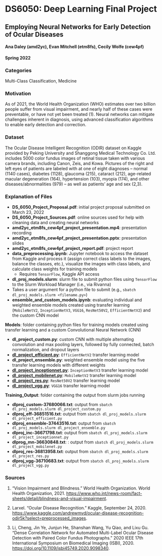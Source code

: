 # **DS6050: Deep Learning Final Project**

## **Employing Neural Networks for Early Detection of Ocular Diseases**

#### Ana Daley (amd2yc), Evan Mitchell (etm8fs), Cecily Wolfe (cew4pf)

#### Spring 2022

### **Categories**
Multi-Class Classification, Medicine

### **Motivation**
As of 2021, the World Health Organization (WHO) estimates over two billion people suffer from visual impairment, and nearly half of these cases were preventable, or have not yet been treated (1). Neural networks can mitigate challenges inherent in diagnosis, using advanced classification algorithms to enable early detection and correction.

### **Dataset**
The Ocular Disease Intelligent Recognition (ODIR) dataset on Kaggle provided by Peking University and Shanggong Medical Technology Co. Ltd. includes 5000 color fundus images of retinal tissue taken with various camera brands, including Canon, Zeis, and Kowa. Pictures of the right and left eyes of patients are labeled with at one of eight diagnoses – normal (1140 cases), diabetes (1128), glaucoma (215), cataract (212), age-related macular degeneration (164), hypertension (103), myopia (174), and other diseases/abnormalities (979) – as well as patients’ age and sex (2,3).


### **Explanation of Files**
* **DS_6050_Project_Proposal.pdf**: initial project proposal submitted on March 23, 2022
* **DS_6050_Project_Sources.pdf**: online sources used for help with cleaning data and creating neural networks
* **amd2yc_etm8fs_cew4pf_project_presentation.mp4**: presentation recording
* **amd2yc_etm8fs_cew4pf_project_presentation.pptx**: presentation slides
* **amd2yc_etm8fs_cew4pf_project_report.pdf**: project report
* **data_preprocessing.ipynb**: Jupyter notebook to access the dataset from Kaggle and process it (assign correct class labels to the images, balance the classes, etc.), visualize the images with class labels, and calculate class weights for training models
  * Requires `TensorFlow`, Kaggle API access
* **dl_proj_models.slurm**: slurm file to submit python files using `TensorFlow` to the Slurm Workload Manager (i.e., via Rivanna)
 * Takes a user argument for a python file to submit (e.g., `sbatch dl_proj_models.slurm <filename.py>`)
* **ensemble_and_custom_models.ipynb**: evaluating individual and weighted ensemble models created using transfer learning (`MobileNetV2`, `InceptionNetV3`, `VGG16`, `ResNet50V2`, `EfficientNetV2`) and the custom CNN model

**Models**: folder containing python files for training models created using transfer learning and a custom Convolutional Neural Network (CNN)
 * **dl_project_custom.py**: custom CNN with multiple alternating convolution and max pooling layers, followed by fully connected, batch normalization, and dropout layers
 * **[dl_project_efficient.py](https://www.tensorflow.org/api_docs/python/tf/keras/applications/efficientnet_v2/EfficientNetV2L)**: `EfficientNetV2` transfer learning model
 * **dl_project_ensemble.py**: weighted ensemble model using the five transfer learning models with different weights
 * **[dl_project_inceptionnet.py](https://www.tensorflow.org/api_docs/python/tf/keras/applications/inception_v3/InceptionV3)**: `InceptionNetV3` transfer learning model
 * **[dl_project_mobilenet.py](https://www.tensorflow.org/api_docs/python/tf/keras/applications/mobilenet_v2/MobileNetV2)**: `MobileNetV2` transfer learning model
 * **[dl_project_res.py](https://www.tensorflow.org/api_docs/python/tf/keras/applications/resnet_v2/ResNet50V2)**: `ResNet50V2` transfer learning model
 * **[dl_project_vgg.py](https://www.tensorflow.org/api_docs/python/tf/keras/applications/vgg16/VGG16)**: `VGG16` transfer learning model

**Training_Output**: folder containing the output from slurm jobs running
* **dlproj_custom-37680066.txt**: output from `sbatch dl_proj_models.slurm dl_project_custom.py`
* **dlproj_eff-36851516.txt**: output from `sbatch dl_proj_models.slurm dl_project_efficient.py`
* **dlproj_ensemble-37443516.txt**: output from `sbatch dl_proj_models.slurm dl_project_ensemble.py`
* **dlproj_inc-36671798.txt**: output from `sbatch dl_proj_models.slurm dl_project_inceptionnet.py`
* **dlprog_mn-36630848.txt**: : output from `sbatch dl_proj_models.slurm dl_project_mobilenet.py`
* **dlproj_res-36813958.txt**: output from `sbatch dl_proj_models.slurm dl_project_res.py`
* **dlproj_vgg-36710683.txt**: output from `sbatch dl_proj_models.slurm dl_project_vgg.py`


### **Sources**
1. “Vision Impairment and Blindness.” World Health Organization. World Health Organization, 2021. https://www.who.int/news-room/fact-sheets/detail/blindness-and-visual-impairment.

2. Larxel. “Ocular Disease Recognition.” Kaggle, September 24, 2020. https://www.kaggle.com/andrewmvd/ocular-disease-recognition-odir5k?select=preprocessed_images.

3. Li, Cheng, Jin Ye, Junjun He, Shanshan Wang, Yu Qiao, and Lixu Gu. “Dense Correlation Network for Automated Multi-Label Ocular Disease Detection with Paired Color Fundus Photographs.” 2020 IEEE 17th International Symposium on Biomedical Imaging (ISBI), 2020. https://doi.org/10.1109/isbi45749.2020.9098340.
